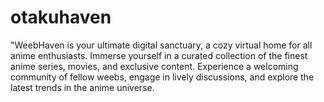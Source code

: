 # otakuhaven
 "WeebHaven is your ultimate digital sanctuary, a cozy virtual home for all anime enthusiasts. Immerse yourself in a curated collection of the finest anime series, movies, and exclusive content. Experience a welcoming community of fellow weebs, engage in lively discussions, and explore the latest trends in the anime universe. 
